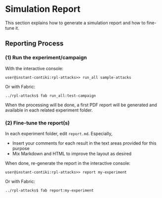 # Simulation Report

This section explains how to generate a simulation report and how to fine-tune it.


## Reporting Process

### (1) Run the experiment/campaign

With the interactive console:
 
 ```
 user@instant-contiki:rpl-attacks>> run_all sample-attacks
 ```

Or with Fabric:

 ```
 ../rpl-attacks$ fab run_all:test-campaign
 ```
 
 When the processing will be done, a first PDF report will be generated and available in each related experiment folder.

### (2) Fine-tune the report(s)

In each experiment folder, edit `report.md`. Especially,

- Insert your comments for each result in the text areas provided for this purpose
- Mix Markdown and HTML to improve the layout as desired

When done, re-generate the report in the interactive console:

 ```
 user@instant-contiki:rpl-attacks>> report my-experiment
 ```

Or with Fabric:

 ```
 ../rpl-attacks$ fab report:my-experiment
 ```

